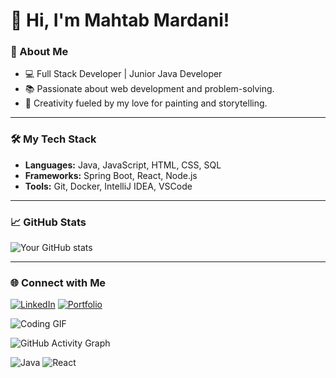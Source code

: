 # 👋 Hi, I'm Mahtab Mardani!

### 🌟 About Me
- 💻 Full Stack Developer | Junior Java Developer
- 📚 Passionate about web development and problem-solving.
- 🎨 Creativity fueled by my love for painting and storytelling.

---

### 🛠️ My Tech Stack
- **Languages:** Java, JavaScript, HTML, CSS, SQL
- **Frameworks:** Spring Boot, React, Node.js
- **Tools:** Git, Docker, IntelliJ IDEA, VSCode

---

### 📈 GitHub Stats
![Your GitHub stats](https://github-readme-stats.vercel.app/api?username=mahtabmardani88&show_icons=true&theme=radical)

---

### 🌐 Connect with Me
[![LinkedIn](https://img.shields.io/badge/-LinkedIn-blue?style=flat&logo=linkedin)](https://www.linkedin.com/in/mahtabmardani88/)
[![Portfolio](https://img.shields.io/badge/-Portfolio-black?style=flat&logo=github)](https://mahtabmardani88.github.io)

![Coding GIF](https://media.giphy.com/media/L1R1tvI9svkIWwpVYr/giphy.gif)

![GitHub Activity Graph](https://activity-graph.herokuapp.com/graph?username=mahtabmardani88&theme=github)



![Java](https://img.shields.io/badge/-Java-orange?style=flat&logo=java)
![React](https://img.shields.io/badge/-React-blue?style=flat&logo=react)
